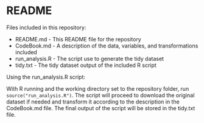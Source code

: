 # README

Files included in this repository:

* README.md - This README file for the repository
* CodeBook.md - A description of the data, variables, and transformations included
* run_analysis.R - The script use to generate the tidy dataset
* tidy.txt - The tidy dataset output of the included R script

Using the run_analysis.R script:

With R running and the working directory set to the repository folder, run `source("run_analysis.R")`. The script will proceed to download the original dataset if needed and transform it according to the description in the CodeBook.md file. The final output of the script will be stored in the tidy.txt file.
